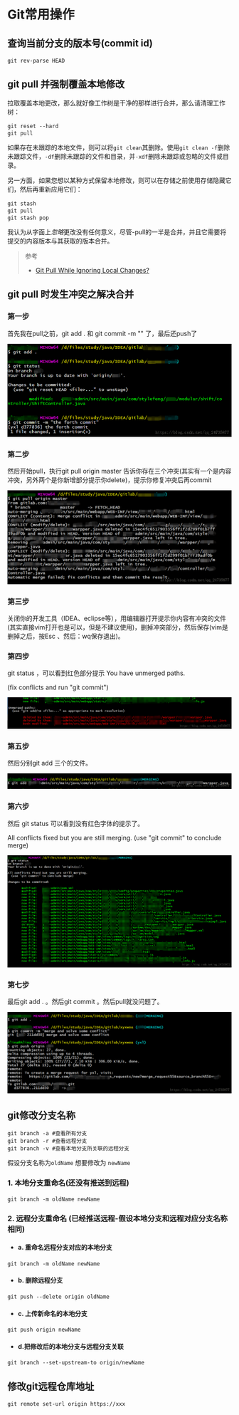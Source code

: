 # Git常用操作

## 查询当前分支的版本号(commit id)

```shell
git rev-parse HEAD
```

## git pull 并强制覆盖本地修改

拉取覆盖本地更改，那么就好像工作树是干净的那样进行合并，那么请清理工作树：

```shell
git reset --hard
git pull
```

如果存在未跟踪的本地文件，则可以将`git clean`其删除。使用`git clean -f`删除未跟踪文件，`-df`删除未跟踪的文件和目录，并`-xdf`删除未跟踪或忽略的文件或目录。

另一方面，如果您想以某种方式保留本地修改，则可以在存储之前使用存储隐藏它们，然后再重新应用它们：

```shell
git stash
git pull
git stash pop
```

我认为从字面上*忽略*更改没有任何意义，尽管-pull的一半是合并，并且它需要将提交的内容版本与其获取的版本合并。

> 参考
>
>  - [Git Pull While Ignoring Local Changes?](http://stackoverflow.com/questions/4157189/git-pull-while-ignoring-local-changes)

## git pull 时发生冲突之解决合并

### 第一步

首先我在pull之前，git add . 和 git commit -m "" 了，最后还push了

![img](../_ImageAssets/20180628182730260.png)

### 第二步

然后开始pull，执行git pull origin master 告诉你存在三个冲突(其实有一个是内容冲突，另外两个是你新增部分提示你delete)，提示你修复冲突后再commit

![img](../_ImageAssets/20180628183912260.png)

### 第三步

关闭你的开发工具（IDEA、eclipse等），用编辑器打开提示你内容有冲突的文件(其实直接vim打开也是可以，但是不建议使用)，删掉冲突部分，然后保存(vim是删掉之后，按Esc 、然后：wq保存退出)。

### 第四步

git status ，可以看到红色部分提示 You have unmerged paths.

 (fix conflicts and run "git commit") 

![img](../_ImageAssets/2018062818490610.png)

### 第五步

然后分别git add 三个的文件。

![img](../_ImageAssets/20180628184243756.png)

### 第六步

然后 git status 可以看到没有红色字体的提示了。

All conflicts fixed but you are still merging.
 (use "git commit" to conclude merge)

![img](../_ImageAssets/20180628184706488.png)

### 第七步

最后git add . 。然后git commit 。然后pull就没问题了。

![img](../_ImageAssets/20180628185459378.png)

## git修改分支名称

```shell
git branch -a #查看所有分支
git branch -r #查看远程分支
git branch -v #查看本地分支所关联的远程分支 
```

假设分支名称为`oldName`
想要修改为 `newName`

### 1. 本地分支重命名(还没有推送到远程)

```shell
git branch -m oldName newName
```

### 2. 远程分支重命名 (已经推送远程-假设本地分支和远程对应分支名称相同)

- #### a. 重命名远程分支对应的本地分支

```shell
git branch -m oldName newName
```

- #### b. 删除远程分支

```shell
git push --delete origin oldName
```

- #### c. 上传新命名的本地分支

```shell
git push origin newName
```

- #### d.把修改后的本地分支与远程分支关联

```shell
git branch --set-upstream-to origin/newName
```

## 修改git远程仓库地址

```shell
git remote set-url origin https://xxx
```

